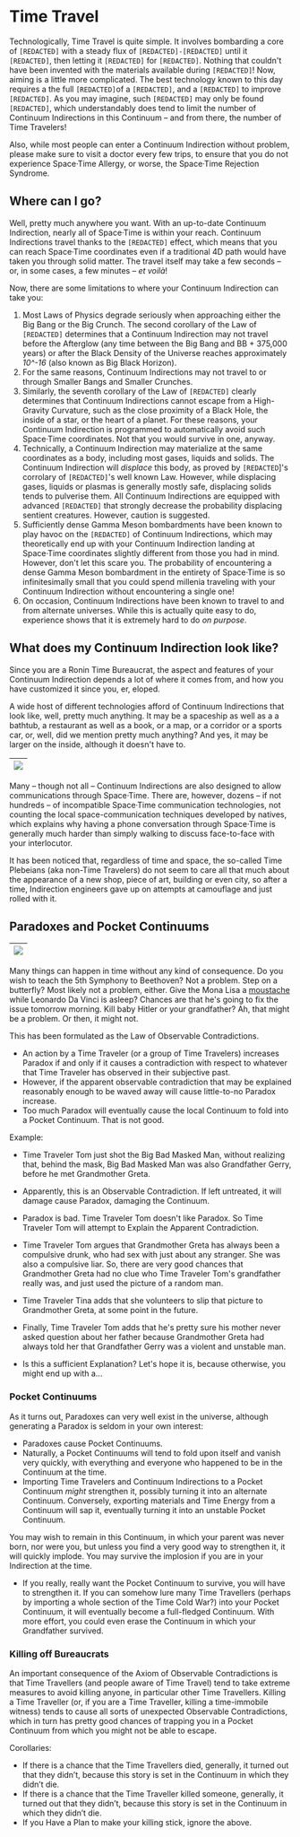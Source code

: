 # Time Travel

Technologically, Time Travel is quite simple. It involves bombarding a core of `[REDACTED]` with a steady flux of `[REDACTED]-[REDACTED]` until it `[REDACTED]`, then letting it `[REDACTED]` for `[REDACTED]`. Nothing that couldn't have been invented with the materials available during `[REDACTED]`! Now, aiming is a little more complicated. The best technology known to this day  requires a the full `[REDACTED]`of a `[REDACTED]`, and a `[REDACTED]` to improve `[REDACTED]`. As you may imagine, such `[REDACTED]` may only be found `[REDACTED]`, which understandably does tend to limit the number of Continuum Indirections in this Continuum – and from there, the number of Time Travelers!

Also, while most people can enter a Continuum Indirection without problem, please make sure to visit a doctor every few trips, to ensure that you do not experience Space·Time Allergy, or worse, the Space·Time Rejection Syndrome.

## Where can I go?

Well, pretty much anywhere you want. With an up-to-date Continuum Indirection, nearly all of Space·Time is within your reach. Continuum Indirections travel thanks to the `[REDACTED]` effect, which means that you can reach Space·Time coordinates even if a traditional 4D path would have taken you through solid matter. The travel itself may take a few seconds – or, in some cases, a few minutes – _et voilà_!

Now, there are some limitations to where your Continuum Indirection can take you:

1. Most Laws of Physics degrade seriously when approaching either the Big Bang or the Big Crunch. The second corollary of the Law of `[REDACTED]` determines that a Continuum Indirection may not travel before the Afterglow \(any time between the Big Bang and BB + 375,000 years\) or after the Black Density of the Universe reaches approximately _10^-16_ \(also known as Big Black Horizon\).
2. For the same reasons, Continuum Indirections may not travel to or through Smaller Bangs and Smaller Crunches.
3. Similarly, the seventh corollary of the Law of `[REDACTED]` clearly determines that Continuum Indirections cannot escape from a High-Gravity Curvature, such as the close proximity of a Black Hole, the inside of a star, or the heart of a planet. For these reasons, your Continuum Indirection is programmed to automatically avoid such Space·Time coordinates. Not that you would survive in one, anyway.
4. Technically, a Continuum Indirection may materialize at the same coordinates as a body, including most gases, liquids and solids. The Continuum Indirection will _displace_ this body, as proved by `[REDACTED`\]'s corrolary of `[REDACTED]`'s well known Law. However, while displacing gases, liquids or plasmas is generally mostly safe, displacing solids tends to pulverise them. All Continuum Indirections are equipped with advanced `[REDACTED]` that strongly decrease the probability displacing sentient creatures. However, caution is suggested.
5. Sufficiently dense Gamma Meson bombardments have been known to play havoc on the `[REDACTED]` of Continuum Indirections, which may theoretically end up with your Continuum Indirection landing at Space·Time coordinates slightly different from those you had in mind. However, don't let this scare you. The probability of encountering a dense Gamma Meson bombardment in the entirety of Space·Time is so infinitesimally small that you could spend millenia traveling with your Continuum Indirection without encountering a single one! 
6. On occasion, Continuum Indirections have been known to travel to and from alternate universes. While this is actually quite easy to do, experience shows that it is extremely hard to do _on purpose_.

## What does my Continuum Indirection look like?

Since you are a Ronin Time Bureaucrat, the aspect and features of your Continuum Indirection depends a lot of where it comes from, and how you have customized it since you, er, eloped.

A wide host of different technologies afford of Continuum Indirections that look like, well, pretty much anything. It may be a spaceship as well as a a bathtub, a restaurant as well as a book, or a map, or a corridor or a sports car, or, well, did we mention pretty much anything? And yes, it may be larger on the inside, although it doesn't have to.

| ![](/assets/Indirections.png) |
| :---: |


Many – though not all – Continuum Indirections are also designed to allow communications through Space·Time. There are, however, dozens – if not hundreds – of incompatible Space·Time communication technologies, not counting the local space-communication techniques developed by natives, which explains why having a phone conversation through Space·Time is generally much harder than simply walking to discuss face-to-face with your interlocutor.

It has been noticed that, regardless of time and space, the so-called Time Plebeians \(aka non-Time Travelers\) do not seem to care all that much about the appearance of a new shop, piece of art, building or even city, so after a time, Indirection engineers gave up on attempts at camouflage and just rolled with it.

## Paradoxes and Pocket Continuums

| ![](/assets/Paradoxes.png) |
| :---: |


Many things can happen in time without any kind of consequence. Do you wish to teach the 5th Symphony to Beethoven? Not a problem. Step on a butterfly? Most likely not a problem, either. Give the Mona Lisa a [moustache](https://www.dalipaintings.com/self-portrait-mona-lisa.jsp) while Leonardo Da Vinci is asleep? Chances are that he's going to fix the issue tomorrow morning. Kill baby Hitler or your grandfather? Ah, that might be a problem. Or then, it might not.

This has been formulated as the Law of Observable Contradictions.

* An action by a Time Traveler \(or a group of Time Travelers\) increases Paradox if and only if it causes a contradiction with respect to whatever that Time Traveler has observed in their subjective past.
* However, if the apparent observable contradiction that may be explained reasonably enough to be waved away will cause little-to-no Paradox increase.
* Too much Paradox will eventually cause the local Continuum to fold into a Pocket Continuum. That is not good.

Example:

* Time Traveler Tom just shot the Big Bad Masked Man, without realizing that, behind the mask, Big Bad Masked Man was also Grandfather Gerry, before he met Grandmother Greta.

* Apparently, this is an Observable Contradiction. If left untreated, it will damage cause Paradox, damaging the Continuum.

* Paradox is bad. Time Traveler Tom doesn't like Paradox. So Time Traveler Tom will attempt to Explain the Apparent Contradiction.

* Time Traveler Tom argues that Grandmother Greta has always been a compulsive drunk, who had sex with just about any stranger. She was also a compulsive liar. So, there are very good chances that Grandmother Greta had no clue who Time Traveler Tom's grandfather really was, and just used the picture of a random man.

* Time Traveler Tina adds that she volunteers to slip that picture to Grandmother Greta, at some point in the future.

* Finally, Time Traveler Tom adds that he's pretty sure his mother never asked question about her father because Grandmother Greta had always told her that Grandfather Gerry was a violent and unstable man.

* Is this a sufficient Explanation? Let's hope it is, because otherwise, you might end up with a...

### Pocket Continuums

As it turns out, Paradoxes can very well exist in the universe, although generating a Paradox is seldom in your own interest:

* Paradoxes cause Pocket Continuums.
* Naturally, a Pocket Continuums will tend to fold upon itself and vanish very quickly, with everything and everyone who happened to be in the Continuum at the time.
* Importing Time Travelers and Continuum Indirections to a Pocket Continuum _might_ strengthen it, possibly turning it into an alternate Continuum. Conversely, exporting materials and Time Energy from a Continuum will sap it, eventually turning it into an unstable Pocket Continuum.

You may wish to remain in this Continuum, in which your parent was never born, nor were you, but unless you find a very good way to strengthen it, it will quickly implode. You may survive the implosion if you are in your Indirection at the time.

* If you really, really want the Pocket Continuum to survive, you will have to strengthen it. If you can somehow lure many Time Travellers \(perhaps by importing a whole section of the Time Cold War?\) into your Pocket Continuum, it will eventually become a full-fledged Continuum. With more effort, you could even erase the Continuum in which your Grandfather survived.

### Killing off Bureaucrats

An important consequence of the Axiom of Observable Contradictions is that Time Travellers \(and people aware of Time Travel\) tend to take extreme measures to avoid killing anyone, in particular other Time Travellers. Killing a Time Traveller \(or, if you are a Time Traveller, killing a time-immobile witness\) tends to cause all sorts of unexpected Observable Contradictions, which in turn has pretty good chances of trapping you in a Pocket Continuum from which you might not be able to escape.

Corollaries:

* If there is a chance that the Time Travellers died, generally, it turned out that they didn’t, because this story is set in the Continuum in which they didn’t die.
* If there is a chance that the Time Traveller killed someone, generally, it turned out that they didn’t, because this story is set in the Continuum in which they didn’t die.
* If you Have a Plan to make your killing stick, ignore the above.



